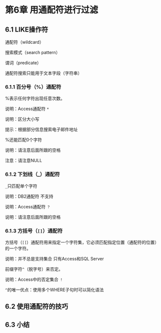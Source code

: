 # 第6章 用通配符进行过滤

## 6.1 LIKE操作符

通配符（wildcard）

搜索模式（search pattern）

谓词（predicate）

通配符搜索只能用于文本字段（字符串）

### 6.1.1 百分号（%）通配符

%表示任何字符出现任意次数。

说明：Access通配符	`*`

说明：区分大小写

提示：根据部分信息搜索电子邮件地址

%还能匹配0个字符

说明：请注意后面所跟的空格

注意：请注意NULL

### 6.1.2 下划线（\_）通配符

`_`只匹配单个字符

说明：DB2通配符	不支持

说明：Access通配符	`？`

说明：请注意后面所跟的空格

### 6.1.3 方括号（`[]`）通配符

方括号（`[]`）通配符用来指定一个字符集，它必须匹配指定位置（通配符的位置）的一个字符。

说明：并不总是支持集合	只有Access和SQL Server

前缀字符`^`（脱字号）来否定。

说明：Access中的否定集合	`！`

`^`的唯一优点：使用多个WHERE子句时可以简化语法

## 6.2 使用通配符的技巧

## 6.3 小结